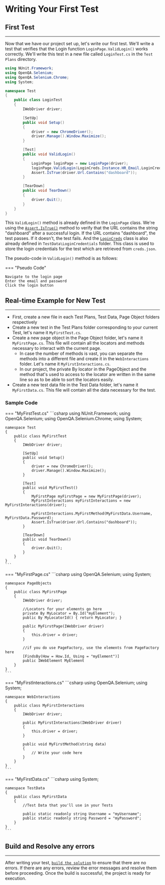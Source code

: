 # Writing Your First Test

## **First Test**

---

Now that we have our project set up, let's write our first test. We'll write a test that verifies that the Login function `LoginPage.ValidLogin()` works correctly. We'll write this test in a new file called `LoginTest.cs` in the `Test Plans` directory.

```csharp
using NUnit.Framework;
using OpenQA.Selenium;
using OpenQA.Selenium.Chrome;
using System;

namespace Test
{
	public class LoginTest
	{
		IWebDriver driver;

		[SetUp]
		public void Setup()
		{
			driver = new ChromeDriver();
			driver.Manage().Window.Maximize();
		}

		[Test]
		public void ValidLogin()
		{
			LoginPage loginPage = new LoginPage(driver);
			loginPage.ValidLogin(LoginCreds.Instance.HR_Email,LoginCreds.Instance.HR_Pwd);
			Assert.IsTrue(driver.Url.Contains("dashboard"));
		}

		[TearDown]
		public void TearDown()
		{
			driver.Quit();
		}
	}
}
```

This `ValidLogin()` method is already defined in the `LoginPage` class. We're using the [`Assert.IsTrue()`](./soft-assertion.md/#istrue) method to verify that the URL contains the string "dashboard" after a successful login. If the URL contains "dashboard", the test passes. If it doesn't, the test fails. And the [`LoginCreds`](./login-creds.md) class is also already defined in `TestData\LoginCredentials` folder. This class is used to store the login credentials for the test which are retrieved from `creds.json`.

The pseudo-code in `ValidLogin()` method is as follows:

=== "Pseudo Code"
```
Navigate to the login page
Enter the email and password
Click the login button
```

## **Real-time Example for New Test**

---

- First, create a new file in each Test Plans, Test Data, Page Object folders respectively
- Create a new test in the Test Plans folder corresponding to your current Test, let's name it `MyFirstTest.cs`.
- Create a new page object in the Page Object folder, let's name it `MyFirstPage.cs`. This file will contain all the locators and methods necessary to interact with the current page.
	- In case the number of methods is vast, you can separate the methods into a different file and create it in the `WebInteractions` folder. Let's name it `MyFirstInteractions.cs`.
	- In our project, the private By locator in the PageObject and the method that's used to access to the locator are written in the same line so as to be able to sort the locators easily.
- Create a new test data file in the Test Data folder, let's name it `MyFirstData.cs`. This file will contain all the data necessary for the test.

### Sample Code

=== "MyFirstTest.cs"
	```csharp
	using NUnit.Framework;
	using OpenQA.Selenium;
	using OpenQA.Selenium.Chrome;
	using System;

	namespace Test
	{
		public class MyFirstTest
		{
			IWebDriver driver;

			[SetUp]
			public void Setup()
			{
				driver = new ChromeDriver();
				driver.Manage().Window.Maximize();
			}

			[Test]
			public void MyFirstTest()
			{
				MyFirstPage myFirstPage = new MyFirstPage(driver);
				MyFirstInteractions myFirstInteractions = new MyFirstInteractions(driver);

				myFirstInteractions.MyFirstMethod(MyFirstData.Username, MyFirstData.Password);
				Assert.IsTrue(driver.Url.Contains("dashboard"));
			}

			[TearDown]
			public void TearDown()
			{
				driver.Quit();
			}
		}
	}
	```

=== "MyFirstPage.cs"
	```csharp
	using OpenQA.Selenium;
	using System;

	namespace PageObjects
	{
		public class MyFirstPage
		{
			IWebDriver driver;

			//Locators for your elements go here
			private By MyLocator = By.Id("myElement"); 
			public By MyLocatorId() { return MyLocator; }

			public MyFirstPage(IWebDriver driver)
			{
				this.driver = driver;
			}

			//if you do use PageFactory, use the elements from PageFactory here
			[FindsBy(How = How.Id, Using = "myElement")]
			public IWebElement MyElement
		}
	}
	```

=== "MyFirstInteractions.cs"
	```csharp
	using OpenQA.Selenium;
	using System;

	namespace WebInteractions
	{
		public class MyFirstInteractions
		{
			IWebDriver driver;

			public MyFirstInteractions(IWebDriver driver)
			{
				this.driver = driver;
			}

			public void MyFirstMethod(string data)
			{
				// Write your code here
			}
		}
	}
	```

=== "MyFirstData.cs"
	```csharp
	using System;

	namespace TestData
	{
		public class MyFirstData
		{
			//Test Data that you'll use in your Tests

			public static readonly string Username = "myUsername";
			public static readonly string Password = "myPassword";
		}
	}
	```

## **Build and Resolve any errors**

---

After writing your test, [`build the solution`](./build.md) to ensure that there are no errors. If there are any errors, review the error messages and resolve them before proceeding. Once the build is successful, the project is ready for execution.